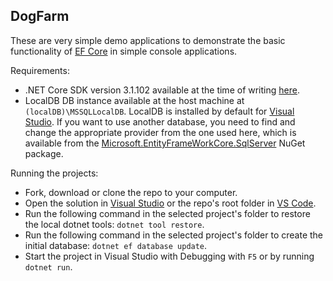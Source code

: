 ﻿DogFarm
-------

These are very simple demo applications to demonstrate the basic functionality of [EF Core](https://docs.microsoft.com/en-us/ef/core/) in simple console applications.

Requirements:
- .NET Core SDK version 3.1.102 available at the time of writing [here](https://dotnet.microsoft.com/download/dotnet-core/thank-you/sdk-3.1.102-windows-x64-installer).
- LocalDB DB instance available at the host machine at `(localDB)\MSSQLLocalDB`. LocalDB is installed by default for [Visual Studio](https://visualstudio.microsoft.com/downloads/). If you want to use another database, you need to find and change the appropriate provider from the one used here, which is available from the [Microsoft.EntityFrameWorkCore.SqlServer](https://www.nuget.org/packages/Microsoft.EntityFrameworkCore.SqlServer/) NuGet package.

Running the projects:
- Fork, download or clone the repo to your computer.
- Open the solution in [Visual Studio](https://visualstudio.microsoft.com/downloads/) or the repo's root folder in [VS Code](https://code.visualstudio.com/).
- Run the following command in the selected project's folder to restore the local dotnet tools: `dotnet tool restore`.
- Run the following command in the selected project's folder to create the initial database: `dotnet ef database update`.
- Start the project in Visual Studio with Debugging with `F5` or by running `dotnet run`.